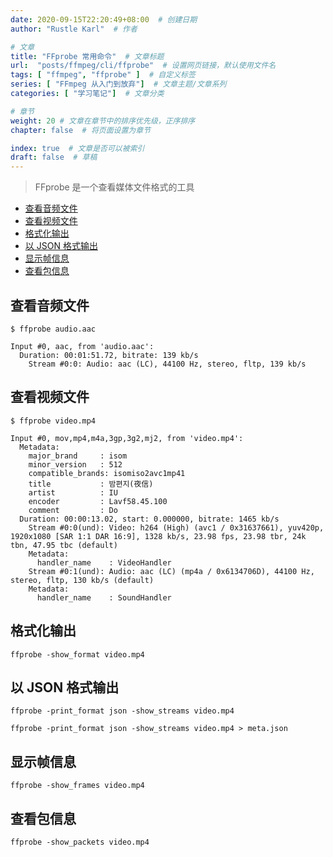 ```yaml
---
date: 2020-09-15T22:20:49+08:00  # 创建日期
author: "Rustle Karl"  # 作者

# 文章
title: "FFprobe 常用命令"  # 文章标题
url:  "posts/ffmpeg/cli/ffprobe"  # 设置网页链接，默认使用文件名
tags: [ "ffmpeg", "ffprobe" ]  # 自定义标签
series: [ "FFmpeg 从入门到放弃"]  # 文章主题/文章系列
categories: [ "学习笔记"]  # 文章分类

# 章节
weight: 20 # 文章在章节中的排序优先级，正序排序
chapter: false  # 将页面设置为章节

index: true  # 文章是否可以被索引
draft: false  # 草稿
---
```


> FFprobe 是一个查看媒体文件格式的工具

- [查看音频文件](#查看音频文件)
- [查看视频文件](#查看视频文件)
- [格式化输出](#格式化输出)
- [以 JSON 格式输出](#以-json-格式输出)
- [显示帧信息](#显示帧信息)
- [查看包信息](#查看包信息)

## 查看音频文件

```shell
$ ffprobe audio.aac

Input #0, aac, from 'audio.aac':
  Duration: 00:01:51.72, bitrate: 139 kb/s
    Stream #0:0: Audio: aac (LC), 44100 Hz, stereo, fltp, 139 kb/s
```

## 查看视频文件

```shell
$ ffprobe video.mp4

Input #0, mov,mp4,m4a,3gp,3g2,mj2, from 'video.mp4':
  Metadata:
    major_brand     : isom
    minor_version   : 512
    compatible_brands: isomiso2avc1mp41
    title           : 밤편지(夜信)
    artist          : IU
    encoder         : Lavf58.45.100
    comment         : Do
  Duration: 00:00:13.02, start: 0.000000, bitrate: 1465 kb/s
    Stream #0:0(und): Video: h264 (High) (avc1 / 0x31637661), yuv420p, 1920x1080 [SAR 1:1 DAR 16:9], 1328 kb/s, 23.98 fps, 23.98 tbr, 24k tbn, 47.95 tbc (default)
    Metadata:
      handler_name    : VideoHandler
    Stream #0:1(und): Audio: aac (LC) (mp4a / 0x6134706D), 44100 Hz, stereo, fltp, 130 kb/s (default)
    Metadata:
      handler_name    : SoundHandler
```

## 格式化输出

```shell
ffprobe -show_format video.mp4
```

## 以 JSON 格式输出

```shell
ffprobe -print_format json -show_streams video.mp4

ffprobe -print_format json -show_streams video.mp4 > meta.json
```

## 显示帧信息

```shell
ffprobe -show_frames video.mp4
```

## 查看包信息

```shell
ffprobe -show_packets video.mp4
```
